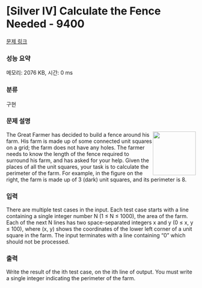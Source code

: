 # [Silver IV] Calculate the Fence Needed - 9400 

[문제 링크](https://www.acmicpc.net/problem/9400) 

### 성능 요약

메모리: 2076 KB, 시간: 0 ms

### 분류

구현

### 문제 설명

<p><img alt="" src="" style="float:right; height:116px; width:114px">The Great Farmer has decided to build a fence around his farm. His farm is made up of some connected unit squares on a grid; the farm does not have any holes. The farmer needs to know the length of the fence required to surround his farm, and has asked for your help. Given the places of all the unit squares, your task is to calculate the perimeter of the farm. For example, in the figure on the right, the farm is made up of 3 (dark) unit squares, and its perimeter is 8.</p>

### 입력 

 <p>There are multiple test cases in the input. Each test case starts with a line containing a single integer number N (1 ≤ N ≤ 1000), the area of the farm. Each of the next N lines has two space-separated integers x and y (0 ≤ x, y ≤ 100), where (x, y) shows the coordinates of the lower left corner of a unit square in the farm. The input terminates with a line containing “0” which should not be processed.</p>

### 출력 

 <p>Write the result of the ith test case, on the ith line of output. You must write a single integer indicating the perimeter of the farm.</p>

